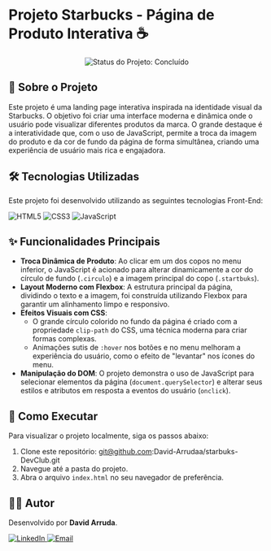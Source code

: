# Projeto Starbucks - Página de Produto Interativa ☕

<p align="center">
  <img src="https://img.shields.io/badge/Status-Concluído-brightgreen?style=for-the-badge" alt="Status do Projeto: Concluído"/>
</p>

## 📖 Sobre o Projeto

Este projeto é uma landing page interativa inspirada na identidade visual da Starbucks. O objetivo foi criar uma interface moderna e dinâmica onde o usuário pode visualizar diferentes produtos da marca. O grande destaque é a interatividade que, com o uso de JavaScript, permite a troca da imagem do produto e da cor de fundo da página de forma simultânea, criando uma experiência de usuário mais rica e engajadora.

## 🛠️ Tecnologias Utilizadas

Este projeto foi desenvolvido utilizando as seguintes tecnologias Front-End:

<p align="left">
  <img src="https://img.shields.io/badge/HTML5-E34F26?style=for-the-badge&logo=html5&logoColor=white" alt="HTML5"/>
  <img src="https://img.shields.io/badge/CSS3-1572B6?style=for-the-badge&logo=css3&logoColor=white" alt="CSS3"/>
  <img src="https://img.shields.io/badge/JavaScript-F7DF1E?style=for-the-badge&logo=javascript&logoColor=black" alt="JavaScript"/>
</p>

## ✨ Funcionalidades Principais

-   **Troca Dinâmica de Produto**: Ao clicar em um dos copos no menu inferior, o JavaScript é acionado para alterar dinamicamente a cor do círculo de fundo (`.circulo`) e a imagem principal do copo (`.startbuks`).
-   **Layout Moderno com Flexbox**: A estrutura principal da página, dividindo o texto e a imagem, foi construída utilizando Flexbox para garantir um alinhamento limpo e responsivo.
-   **Efeitos Visuais com CSS**:
    -   O grande círculo colorido no fundo da página é criado com a propriedade `clip-path` do CSS, uma técnica moderna para criar formas complexas.
    -   Animações sutis de `:hover` nos botões e no menu melhoram a experiência do usuário, como o efeito de "levantar" nos ícones do menu.
-   **Manipulação do DOM**: O projeto demonstra o uso de JavaScript para selecionar elementos da página (`document.querySelector`) e alterar seus estilos e atributos em resposta a eventos do usuário (`onclick`).

## 🚀 Como Executar

Para visualizar o projeto localmente, siga os passos abaixo:

1.  Clone este repositório: git@github.com:David-Arrudaa/starbuks-DevClub.git
2.  Navegue até a pasta do projeto.
3.  Abra o arquivo `index.html` no seu navegador de preferência.

## 👨‍💻 Autor

Desenvolvido por **David Arruda**.

<p align="left">
  <a href="[LINK DO SEU LINKEDIN]" target="_blank">
    <img src="https://img.shields.io/badge/LinkedIn-0077B5?style=for-the-badge&logo=linkedin&logoColor=white" alt="LinkedIn"/>
  </a>
  <a href="mailto:[SEU EMAIL DE CONTATO]">
    <img src="https://img.shields.io/badge/Email-D14836?style=for-the-badge&logo=gmail&logoColor=white" alt="Email"/>
  </a>
</p>
